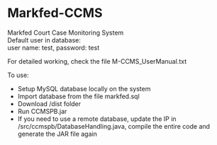 # Markfed-CCMS
Markfed Court Case Monitoring System
<br>
Default user in database:<br>
user name: test, password: test

For detailed working, check the file M-CCMS_UserManual.txt

To use:
- Setup MySQL database locally on the system
- Import database from the file markfed.sql
- Download /dist folder
- Run CCMSPB.jar
- If you need to use a remote database, update the IP in /src/ccmspb/DatabaseHandling.java, compile the entire code and generate the JAR file again
